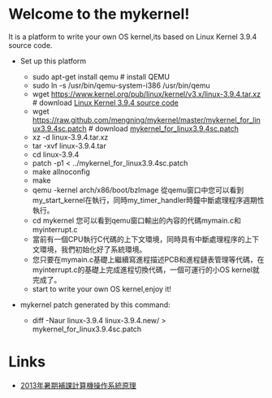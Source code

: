 # Welcome to the mykernel!

It is a platform to write your own OS kernel,its based on Linux Kernel 3.9.4 source code.

+ Set up this platform
    + sudo apt-get install qemu # install QEMU 
    + sudo ln -s /usr/bin/qemu-system-i386 /usr/bin/qemu
	+ wget https://www.kernel.org/pub/linux/kernel/v3.x/linux-3.9.4.tar.xz # download [Linux Kernel 3.9.4 source code](https://www.kernel.org/pub/linux/kernel/v3.x/linux-3.9.4.tar.xz)
    + wget https://raw.github.com/mengning/mykernel/master/mykernel_for_linux3.9.4sc.patch # download [mykernel_for_linux3.9.4sc.patch](https://raw.github.com/mengning/mykernel/master/mykernel_for_linux3.9.4sc.patch)
	+ xz -d linux-3.9.4.tar.xz
	+ tar -xvf linux-3.9.4.tar
	+ cd linux-3.9.4
    + patch -p1 < ../mykernel_for_linux3.9.4sc.patch
    + make allnoconfig
    + make
    + qemu -kernel arch/x86/boot/bzImage 從qemu窗口中您可以看到my_start_kernel在執行，同時my_timer_handler時鐘中斷處理程序週期性執行。
    + cd mykernel 您可以看到qemu窗口輸出的內容的代碼mymain.c和myinterrupt.c
    + 當前有一個CPU執行C代碼的上下文環境，同時具有中斷處理程序的上下文環境，我們初始化好了系統環境。
    + 您只要在mymain.c基礎上繼續寫進程描述PCB和進程鏈表管理等代碼，在myinterrupt.c的基礎上完成進程切換代碼，一個可運行的小OS kernel就完成了。
    + start to write your own OS kernel,enjoy it!

+ mykernel patch generated by this command: 
    + diff -Naur linux-3.9.4 linux-3.9.4.new/ > mykernel_for_linux3.9.4sc.patch

# Links

* [2013年暑期補課計算機操作系統原理](https://github.com/mengning/mykernel/wiki/OS2013)
